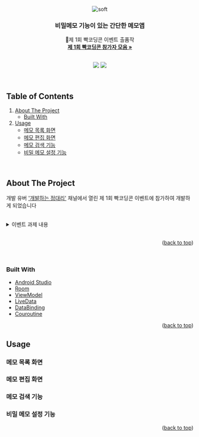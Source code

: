 <div align="center">
  
![soft](https://capsule-render.vercel.app/api?type=soft&color=000000&text=%20빡메모&fontSize=40&animation=twinkling&fontColor=ffffff)

  <h3 align="center">비밀메모 기능이 있는 간단한 메모앱</h3>

  <p align="center">
    🎉제 1회 빡코딩콘 이벤트 출품작
    <br />
    <a href="https://spangle-wedelia-2dc.notion.site/1-90fa4be2b51a4dad8a37df72bfc466d4"><strong>제 1회 빡코딩콘 참가자 모음 »</strong></a>
    <br />
    <br />
  </p>

  <img src="https://img.shields.io/badge/Android-3DDC84?style=plastic-square&logo=Android&logoColor=white"/></a>
  <img src="https://img.shields.io/badge/Kotlin-7F52FF?style=plastic-square&logo=Kotlin&logoColor=white"/></a>
  
</div>
<br />


## Table of Contents

<ol>
  <li>
    <a href="#about-the-project">About The Project</a>
    <ul>
      <li><a href="#built-with">Built With</a></li>
    </ul>
  </li>
  <li><a href="#usage">Usage</a>
    <ul>
      <li><a href="#메모-목록-화면">메모 목록 화면</a></li>
      <li><a href="#메모-편집-화면">메모 편집 화면</a></li>
      <li><a href="#메모-검색-기능">메모 검색 기능</a></li>
      <li><a href="#비밀-메모-설정-기능">비밀 메모 설정 기능</a></li>
    </ul>
  </li>
</ol>
<br />

## About The Project
개발 유버 ['개발하는 정대리'](https://www.youtube.com/c/%EA%B0%9C%EB%B0%9C%ED%95%98%EB%8A%94%EC%A0%95%EB%8C%80%EB%A6%AC) 채널에서 열린 제 1회 빡코딩콘 이벤트에 참가하여 개발하게 되었습니다

</br>

<details>
  <summary>이벤트 과제 내용</summary>
  
    🎉 제 1회 빡코딩콘 이벤트 시작합니다!!
  
    ## 과제 ## 

    주제: 메모서비스 만들기 (앱,웹 상관없음)

    👩🏼‍💻화면구성:
    - 메모 목록화면
    - 메모 상세화면
    - 메모 편집, 작성 화면 

    ⭐️기능:
    - 사용자는 작성한 메모 목록을 볼 수 있어야함 
    - 메모 목록에 노출되는 메모는 작성된 메모문장 한줄만 노출된다.
    - 메모 작성 페이지에서 메모 작성이 가능하다.
    - 메모를 작성할때 작성된 메모의 글자수가 노출된다.
    - 사용자는 메모를 검색할 수 있어야 한다.
    - 사용자는 메모를 편집할 수 있어야 한다.
    - 사용자는 메모를 삭제할 수 있어야 한다.
    - 작성된 메모는 비밀메모로 변경이 가능하다.

    🔐비밀메모: 
    - 메모목록에 메모 문장이 노출되지 않는다.
    - 메모 목록 화면에는 “비밀메모 입니다” 혹은 잠금 표시로 노출된다.
    - 메모 목록에서 상세보기클릭시 비밀메모인 경우 암호를 입력해야 메모 상세 화면으로 이동이 가능하다.
    - 일반메모는 메모 상세화면에서 비밀메모로 변환이 가능하다.
    - 일반메모에서 비밀메모로 설정시 비밀번호 입력창이 뜨고 비밀번호를 입력하면 비밀메모로 바뀐다.

    - 위 요건들 포함 추가 기능 및 화면 자유롭게 추가가능


    💬기획의도:
    빡빡이 여러분들과 저의 동기부여와 성장을 위해 그리고 최근 채용시 과제전형이 많아 진 것을 보고 이와 같이 빡코딩콘을 기획하게 되었습니다.

    저도 이벤트에 함께할 예정입니다! 

    4일동안 같이 한번 열심히 달려봅시다! 

    많은 참여 부탁드립니다! 빡코디이이이이잉!🔥👨‍💻
</details>

</br>

<p align="right">(<a href="#top">back to top</a>)</p>
<br />

### Built With

* [Android Studio](https://developer.android.com/)
* [Room](https://developer.android.com/training/data-storage/room?)
* [ViewModel](https://developer.android.com/reference/android/arch/lifecycle/ViewModel)
* [LiveData](https://developer.android.com/topic/libraries/architecture/livedata)
* [DataBinding](https://developer.android.com/topic/libraries/data-binding)
* [Couroutine](https://developer.android.com/kotlin/coroutines?)

<p align="right">(<a href="#top">back to top</a>)</p>

## Usage

### 메모 목록 화면

### 메모 편집 화면

### 메모 검색 기능

### 비밀 메모 설정 기능

<p align="right">(<a href="#top">back to top</a>)</p>
